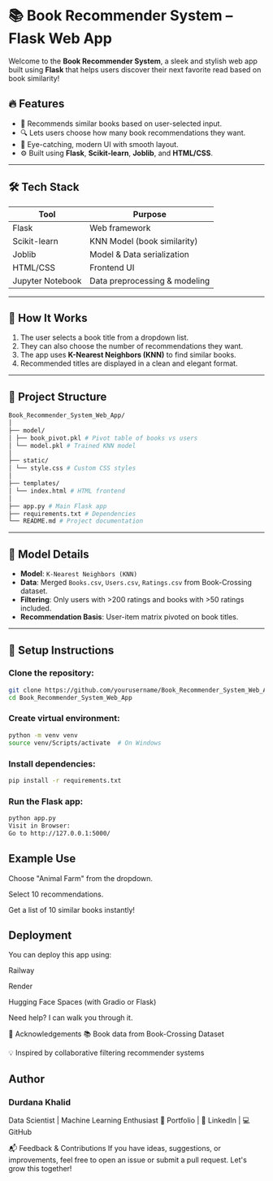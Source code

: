 # 📚 Book Recommender System – Flask Web App

Welcome to the **Book Recommender System**, a sleek and stylish web app built using **Flask** that helps users discover their next favorite read based on book similarity!

## 🔥 Features

- 📖 Recommends similar books based on user-selected input.
- 🔍 Lets users choose how many book recommendations they want.
- 🎨 Eye-catching, modern UI with smooth layout.
- ⚙️ Built using **Flask**, **Scikit-learn**, **Joblib**, and **HTML/CSS**.

---

## 🛠️ Tech Stack

| Tool           | Purpose                         |
|----------------|----------------------------------|
| Flask          | Web framework                   |
| Scikit-learn   | KNN Model (book similarity)     |
| Joblib         | Model & Data serialization      |
| HTML/CSS       | Frontend UI                     |
| Jupyter Notebook | Data preprocessing & modeling |

---

## 🚀 How It Works

1. The user selects a book title from a dropdown list.
2. They can also choose the number of recommendations they want.
3. The app uses **K-Nearest Neighbors (KNN)** to find similar books.
4. Recommended titles are displayed in a clean and elegant format.

---

## 📂 Project Structure
```bash
Book_Recommender_System_Web_App/
│
├── model/
│ ├── book_pivot.pkl # Pivot table of books vs users
│ └── model.pkl # Trained KNN model
│
├── static/
│ └── style.css # Custom CSS styles
│
├── templates/
│ └── index.html # HTML frontend
│
├── app.py # Main Flask app
├── requirements.txt # Dependencies
└── README.md # Project documentation
```

---

## 🧠 Model Details

- **Model**: `K-Nearest Neighbors (KNN)`
- **Data**: Merged `Books.csv`, `Users.csv`, `Ratings.csv` from Book-Crossing dataset.
- **Filtering**: Only users with >200 ratings and books with >50 ratings included.
- **Recommendation Basis**: User-item matrix pivoted on book titles.

---

## 🧪 Setup Instructions

### **Clone the repository**:

```bash
git clone https://github.com/yourusername/Book_Recommender_System_Web_App.git
cd Book_Recommender_System_Web_App
```
### Create virtual environment:

```bash
python -m venv venv
source venv/Scripts/activate  # On Windows
```
### Install dependencies:

```bash
pip install -r requirements.txt
```
### Run the Flask app:

```bash
python app.py
Visit in Browser:
Go to http://127.0.0.1:5000/
```
## Example Use
Choose "Animal Farm" from the dropdown.

Select 10 recommendations.

Get a list of 10 similar books instantly!


## Deployment
You can deploy this app using:

Railway

Render

Hugging Face Spaces (with Gradio or Flask)

Need help? I can walk you through it.

🙌 Acknowledgements
📚 Book data from Book-Crossing Dataset

💡 Inspired by collaborative filtering recommender systems

## Author
### Durdana Khalid
Data Scientist | Machine Learning Enthusiast
🔗 Portfolio | 💼 LinkedIn | 💻 GitHub

📬 Feedback & Contributions
If you have ideas, suggestions, or improvements, feel free to open an issue or submit a pull request. Let's grow this together!
